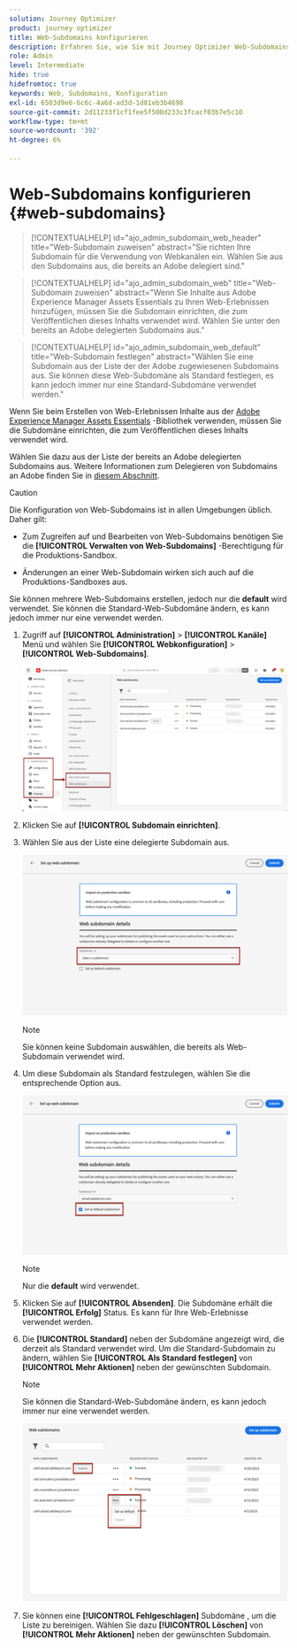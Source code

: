 ```yaml
---
solution: Journey Optimizer
product: journey optimizer
title: Web-Subdomains konfigurieren
description: Erfahren Sie, wie Sie mit Journey Optimizer Web-Subdomains einrichten.
role: Admin
level: Intermediate
hide: true
hidefromtoc: true
keywords: Web, Subdomains, Konfiguration
exl-id: 6503d9e6-6c6c-4a6d-ad3d-1d81eb3b4698
source-git-commit: 2d11233f1cf1fee5f500d233c3fcacf03b7e5c10
workflow-type: tm+mt
source-wordcount: '392'
ht-degree: 6%

---
```


# Web-Subdomains konfigurieren {#web-subdomains}

>[!CONTEXTUALHELP]
>id="ajo_admin_subdomain_web_header"
>title="Web-Subdomain zuweisen"
>abstract="Sie richten Ihre Subdomain für die Verwendung von Webkanälen ein. Wählen Sie aus den Subdomains aus, die bereits an Adobe delegiert sind."

>[!CONTEXTUALHELP]
>id="ajo_admin_subdomain_web"
>title="Web-Subdomain zuweisen"
>abstract="Wenn Sie Inhalte aus Adobe Experience Manager Assets Essentials zu Ihren Web-Erlebnissen hinzufügen, müssen Sie die Subdomain einrichten, die zum Veröffentlichen dieses Inhalts verwendet wird. Wählen Sie unter den bereits an Adobe delegierten Subdomains aus."

>[!CONTEXTUALHELP]
>id="ajo_admin_subdomain_web_default"
>title="Web-Subdomain festlegen"
>abstract="Wählen Sie eine Subdomain aus der Liste der der Adobe zugewiesenen Subdomains aus. Sie können diese Web-Subdomäne als Standard festlegen, es kann jedoch immer nur eine Standard-Subdomäne verwendet werden."

Wenn Sie beim Erstellen von Web-Erlebnissen Inhalte aus der [Adobe Experience Manager Assets Essentials](../email/assets-essentials.md) -Bibliothek verwenden, müssen Sie die Subdomäne einrichten, die zum Veröffentlichen dieses Inhalts verwendet wird.

Wählen Sie dazu aus der Liste der bereits an Adobe delegierten Subdomains aus. Weitere Informationen zum Delegieren von Subdomains an Adobe finden Sie in [diesem Abschnitt](../configuration/delegate-subdomain.md).

>[!CAUTION]
>
>Die Konfiguration von Web-Subdomains ist in allen Umgebungen üblich. Daher gilt:
>
>* Zum Zugreifen auf und Bearbeiten von Web-Subdomains benötigen Sie die **[!UICONTROL Verwalten von Web-Subdomains]** -Berechtigung für die Produktions-Sandbox.
>
> * Änderungen an einer Web-Subdomain wirken sich auch auf die Produktions-Sandboxes aus.


Sie können mehrere Web-Subdomains erstellen, jedoch nur die **default** wird verwendet. Sie können die Standard-Web-Subdomäne ändern, es kann jedoch immer nur eine verwendet werden.

1. Zugriff auf **[!UICONTROL Administration]** > **[!UICONTROL Kanäle]** Menü und wählen Sie **[!UICONTROL Webkonfiguration]** > **[!UICONTROL Web-Subdomains]**.

   ![](assets/web-access-subdomains.png)

1. Klicken Sie auf **[!UICONTROL Subdomain einrichten]**.

1. Wählen Sie aus der Liste eine delegierte Subdomain aus.

   ![](assets/web-subdomain-details.png)

   >[!NOTE]
   >
   >Sie können keine Subdomain auswählen, die bereits als Web-Subdomain verwendet wird.

1. Um diese Subdomain als Standard festzulegen, wählen Sie die entsprechende Option aus.

   ![](assets/web-subdomain-details-default.png)

   >[!NOTE]
   >
   >Nur die **default** wird verwendet.

1. Klicken Sie auf **[!UICONTROL Absenden]**. Die Subdomäne erhält die **[!UICONTROL Erfolg]** Status. Es kann für Ihre Web-Erlebnisse verwendet werden.

1. Die **[!UICONTROL Standard]** neben der Subdomäne angezeigt wird, die derzeit als Standard verwendet wird. Um die Standard-Subdomain zu ändern, wählen Sie **[!UICONTROL Als Standard festlegen]** von **[!UICONTROL Mehr Aktionen]** neben der gewünschten Subdomain.

   >[!NOTE]
   >
   >Sie können die Standard-Web-Subdomäne ändern, es kann jedoch immer nur eine verwendet werden.

   ![](assets/web-subdomain-default.png)

   <!--Only a subdomain with the **[!UICONTROL Success]** status can be set as default.-->

1. Sie können eine **[!UICONTROL Fehlgeschlagen]** Subdomäne , um die Liste zu bereinigen. Wählen Sie dazu **[!UICONTROL Löschen]** von **[!UICONTROL Mehr Aktionen]** neben der gewünschten Subdomain.

<!--You cannot delete a subdomain with the **[!UICONTROL Processing]** status.-->
